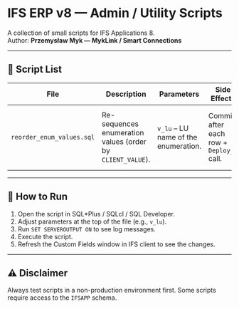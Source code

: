 # IFS ERP v8 — Admin / Utility Scripts

A collection of small scripts for IFS Applications 8.  
Author: **Przemysław Myk — MykLink / Smart Connections**

---

## 📜 Script List

| File | Description | Parameters | Side Effects | Notes |
|------|-------------|------------|--------------|-------|
| `reorder_enum_values.sql` | Re-sequences enumeration values (order by `CLIENT_VALUE`). | `v_lu` – LU name of the enumeration. | Commit after each row + `Deploy__` call. | If the enumeration was removed by another user, deploy is skipped. |

---

## 🧭 How to Run

1. Open the script in SQL*Plus / SQLcl / SQL Developer.
2. Adjust parameters at the top of the file (e.g., `v_lu`).
3. Run `SET SERVEROUTPUT ON` to see log messages.
4. Execute the script.
5. Refresh the Custom Fields window in IFS client to see the changes.

---

## ⚠️ Disclaimer

Always test scripts in a non-production environment first. Some scripts require access to the `IFSAPP` schema.
